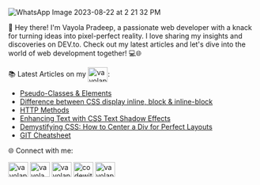 
![WhatsApp Image 2023-08-22 at 2 21 32 PM](https://github.com/sinonagar123/dev_to_articles/assets/102567147/36d8c261-5256-4a7f-ae03-f978443ffa1e)


👋 Hey there! I'm Vayola Pradeep, a passionate web developer with a knack for turning ideas into pixel-perfect reality. I love sharing my insights and discoveries on DEV.to. Check out my latest articles and let's dive into the world of web development together! 💻🌐

📚 Latest Articles on my <a href="https://dev.to/vayolapradeep" target="blank"><img align="center" src="https://raw.githubusercontent.com/rahuldkjain/github-profile-readme-generator/master/src/images/icons/Social/devto.svg" alt="vayolapradeep" height="30" width="40" /></a>:
- [Pseudo-Classes & Elements](https://dev.to/vayolapradeep/pseudo-classes-elements-3gp0)
- [Difference between CSS display inline, block & inline-block](https://dev.to/vayolapradeep/difference-between-css-display-inline-block-inline-block-3cpk)
- [HTTP Methods](https://dev.to/vayolapradeep/http-methods-4fb5)
- [Enhancing Text with CSS Text Shadow Effects](https://dev.to/vayolapradeep/enhancing-text-with-css-text-shadow-effects-3n5e)
- [Demystifying CSS: How to Center a Div for Perfect Layouts](https://dev.to/vayolapradeep/demystifying-css-how-to-center-a-div-for-perfect-layouts-1eon)
- [GIT Cheatsheet](https://dev.to/vayolapradeep/git-cheatsheet-1c1d)   


🌐 Connect with me:
<p align="left">
<a href="https://codepen.io/vayolapradeep" target="blank"><img align="center" src="https://raw.githubusercontent.com/rahuldkjain/github-profile-readme-generator/master/src/images/icons/Social/codepen.svg" alt="vayolapradeep" height="30" width="40" /></a>
<a href="https://twitter.com/vayolapradeep" target="blank"><img align="center" src="https://raw.githubusercontent.com/rahuldkjain/github-profile-readme-generator/master/src/images/icons/Social/twitter.svg" alt="vayola pradeep" height="30" width="40" /></a>
<a href="https://linkedin.com/in/vayolapradeep" target="blank"><img align="center" src="https://raw.githubusercontent.com/rahuldkjain/github-profile-readme-generator/master/src/images/icons/Social/linked-in-alt.svg" alt="vayolapradeep" height="30" width="40" /></a>
<a href="https://instagram.com/codewithvayola" target="blank"><img align="center" src="https://raw.githubusercontent.com/rahuldkjain/github-profile-readme-generator/master/src/images/icons/Social/instagram.svg" alt="codewithvayola" height="30" width="40" /></a>
 <a href="https://dev.to/vayolapradeep" target="blank"><img align="center" src="https://raw.githubusercontent.com/rahuldkjain/github-profile-readme-generator/master/src/images/icons/Social/devto.svg" alt="vayolapradeep" height="30" width="40" /></a></p>
